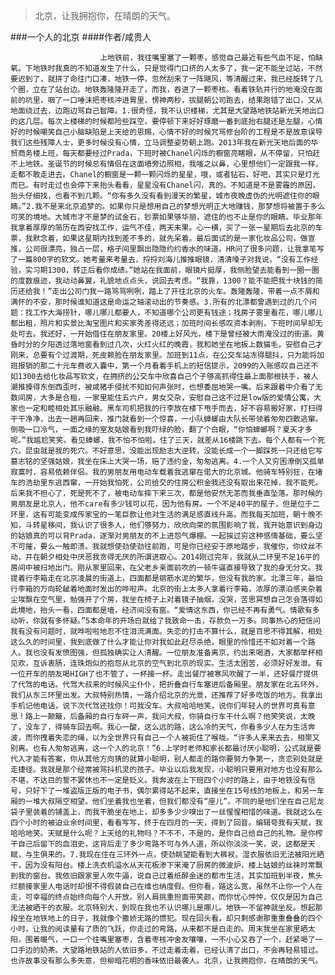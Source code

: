 > 北京，让我拥抱你，在晴朗的天气。

###一个人的北京
####作者/咸贵人

						上地铁前，我往嘴里塞了一颗枣，感觉自己最近有些气血不足，怕缺氧。下地铁时我真的不知道发生了什么，只是觉得门口挤的人太多了，我一定不能坐过站，不然要迟到了，就拼了命往门口凑，地铁一停，忽然刮来了一阵飓风，等清醒过来，我已经旋转了几个圈，立在了站台边。地铁轰隆隆开走了，而我，吞进了一颗枣核。看着铁轨并行的地淹没在面前的坑里，咽了一口唾沫把枣核冲进胃里，愣神两秒，拔腿朝公司跑去，结果跑错了出口，又从地面绕过去，边跑边骂自己智障。1.很奇怪，我不认识楼梯，尤其是大望路地铁站新光天地出口的这几层。每次上楼梯的时候都险些踩空，要停顿下来好好琢磨一番到底抬右腿还是左腿，心情好的时候嘲笑自己小脑缺陷是上天给的恩赐，心情不好的时候咒骂修台阶的工程是不是故意误导我们这些残障人士，更多时候没有心情，立马调整姿势朝上跑。2013年我在新光天地后面的华贸商务楼上班，每天都要经过Prada，下班时被Chanel闪烁的橱窗亮瞎眼，从不停留，只怕赶不上地铁。圣诞节的时候总有情侣在这面墙旁边照相，我嗤之以鼻，心里想他们一定跟我一样，走都不敢走进去。Chanel的橱窗是一颗一颗闪烁的星星，哦，或者钻石，好吧，其实只是灯光而已。有时走过也会停下来抬头看看，星星没有Chanel闪，真的。不知道是不是雾霾的原因，抬头仔细找，也看不到几颗。“你有多久没有看到漫天的繁星，城市夜晚虚伪的光明遮住你的眼睛。”2.我不是来北京追梦的。如果你只是想用自己的梦想光明正大地赚钱，那梦想将被置于多么可笑的境地。大城市才不是梦的试金石，钞票如果够华丽，遮住的也不止是你的眼睛。毕业那年我拿着厚厚的简历在西安找工作，运气不佳，两天未果。心一横，买了一张一星期后去北京的车票，我默念着，如果这星期内找到差不多的，就先呆着。最后面试的是一家化妆品公司，做宣推，公司很漂亮，独占一层，格子间里飘出隐隐约约香水的味道。HR问了很多问题，让我拿笔写了一篇800字的软文。她考量来考量去，捋捋刘海儿推推眼镜，清清嗓子对我说，“没有工作经验，实习期1300，转正后看你成绩。”她站在我面前，眼镜片挺厚，我侧脸望去能看到一圈一圈的度数痕迹，我动动鼻翼，礼貌地点点头，说回去考虑。“我靠，1300？能不能把我十块钱的简历还给我！”走出公司门我一路骂骂咧咧，踏上了开往北京的火车。轰隆轰隆，带着一点不屑和满怀的不安，那时候谁知道这是命运之轴滚动出的节奏感。3.所有的北漂都曾遇到过的几个问题：找工作大海捞针，哪儿哪儿都要人，不知道哪个公司更有钱途；找房子雾里看花，哪儿哪儿都出租，照片和实景比淘宝图片和买家秀差得还远；加班时间长感叹资本剥削，下班时间早却无处可去。我还好，一开始借住在朋友家里。20楼上好风光，楼下是曾经被大雨淹没过的街道。黄昏时分的夕阳透过落地窗看到过几次，火红火红的晚霞，我和她坐在地板上数猫毛，安慰自己才刚来，总要有个过渡期，死皮赖脸在朋友家里。加班到11点，在公交车站冻得腿抖，只为能将加班报销的那二十元车费收入囊中，第一个月看着手机上的短信提示，2099的入账感叹自己还不如1300去给化妆品写软文，在拥挤的公交车中欣喜自己个子够高抓得住最上面那根扶手，被人潮推搡得东倒西歪时，被咸猪手侵扰不知如何声张时，也想委屈地哭一嘴。后来跟着中介看了无数间房，大多是合租，一家里能住五六户，男女交杂，安慰自己这不过是low版的爱情公寓，大家也一定和睦相处其乐融融。黑车司机把我的行李放在楼下甩手而去，好不容易搬好家，打扫得干干净净，出去一趟再回来，推门就看到一个惊喜，一小队蟑螂由大队长带领着匆匆四散逃窜。倒吸一口冷气，一面之缘的室友姑娘看到我吓绿的脸，翻了个白眼，“你怕蟑螂啊？夏天才多呢。”我尴尬笑笑。看见蟑螂，我不怕不怕啦。住了三天，就差从16楼跳下去。每个人都有一个死穴，昆虫就是我的死穴。不好意思，没能出现励志大逆转，没能长成一个一脚踩死一只还给它写墓志铭的坚强姑娘，我坐在床上大哭一场，赔了违约金，匆匆逃离。4.一个人又穷困潦倒又孤单寂寞时，容易依赖伴侣。我的男朋友用电动车载着我逃窜在偌大的北京城。他骑车特别狂，在堵车的浩劫里东逃西窜，一开始我怕死，公司给交的住房公积金我还没有取出来花掉，我不能死。后来我不担心了，死是死不了，被电动车摔下来三次，都是他安然无恙而我垂直坠落。那时候的男朋友是北京人，他不care有多少钱可以花，因为他有房。一个不足40平的屋子，但是位于二环里，这有可能变成传家宝的一笔巨款让他对生活的满足感直线升高。而我每天加班，朝十晚不知，斗转星移间，我认识了很多人，他们够努力，欣欣向荣的氛围影响了我，我开始意识到身边的姑娘真的可以背Prada，逐渐对男朋友的不上进怨气爆棚。一起挨过穷这种感情基础，要么坚不可摧，要么一触即溃。我就想使劲使劲往前跑，可是你已经安于原地踏步，我催你，你纹丝不动，并在朝夕相处中厌恶我贪得无厌的所谓进取心。2014刚过完年，我就从二环里不足16平的房间中被扫地出门。刚从家里回来，在父老乡亲面前吹的一顿牛逼直接导致了我的身无分文。我提着行李箱走在北京凌晨的街道上，四面都是钢筋水泥的繁华，但没有我的家。北漂三年，最怕行李箱的万向轮龇着地面时发出的哗啦声。北京的街上太多人拿着行李箱，浓厚的漂泊感夹杂着尘埃飘在空气里，勉强开了个房，我坐在椅子上对着镜子抽烟，没哭，苦思冥想自己怎会落得如此境地，抬头一看，四面都是墙，经济间没有窗。“爱情这东西，你已经不再有勇气。情歌有多动听，你就有多怀疑。”5本命年的开场白就给了我致命一击，存款负一万多。同事热心的短信问我有没有问题时，就哗啦啦地忍不住泪流满面。失恋的打击不算什么，就是百思不得其解，相处这么久的时间里，我到底做了什么才能让你对我如此赶尽杀绝，眼里的怜惜还不如对着一个路人。我也没有发愤图强，但孤独确实让人清醒。一位朋友准备离京，约出来喝酒，大家都举杯相见欢，互诉衷肠，连珠炮似的抱怨从北京的空气到北京的现实。生活太困苦，必须好好发泄。有一位开车的朋友喝HIGH了也不管了，一杯接一杯。走出餐厅被寒风吹醒了一半，还好餐厅提供了代驾的电话。代驾大叔来的时候风尘仆仆，把折叠自行车塞进后备厢里。朋友家在北五环外，我们从东三环里出发。大叔特别热情，一路介绍北京的光景，还推荐了好多吃饭的地方。我拿出手机记他电话，说下次代驾还找你！可我没车。大叔哈哈地笑，说你们年轻人的世界可真有意思！路上一颠簸，后备厢的自行车砰一声，我问大叔，你骑自行车干什么啊？他笑笑说，太晚了，没车了，得骑车回去啊。我心一酸，这么远的路，这么冷的天气，你看多少人在为生活奔波，而你拽着失恋的绳，以为全世界只有自己一个人被扼住了喉咙。“许多人来来去去，相聚又别离。也有人匆匆逃离，这一个人的北京！”6.上学时老师和家长都最讨厌小聪明，公式就是要代入才能有答案，你从其他方向猜的就算小聪明，别人都走的路你要努力争第一，贪恋别处就是走捷径。我就是那个经常被骂抖机灵的孩子。毕业以后我发现，小聪明只要用对地方也没有那么不堪，不达目的誓不罢休也不一定是贬义。我奔波在上下班四个小时的路上，由于地铁没有信号，只好下了一堆盗版正版的电子书，偶尔累得站不起来，直接坐在15号线的地板上，和另一车厢的一堆大叔隔空相望。他们坐着我也坐着，但我们都没有“座儿”。不同的是他们坐在自己尼龙袋子里装着的铺盖上，而我干脆坐在地上，却多多少少嗅出了一丝惺惺相惜的味道。我就这么在四个小时的被迫业余时间里，看看写写，终于在四月的一天，得到了回音。编辑夸我有天赋，我哈哈地笑。天赋是什么呢？上天给的礼物吗？不不不，不是的，是你自己给自己的礼物。是你榨干自己后留下的血泪史，这背后走了多少弯路不可与外人道，所以你淡淡一笑，说，这都是天赋，与生俱来的。7.我现在住在三环外一点，使劲眺望能看到大裤衩。湿衣服依旧无法被阳光晒干，因为没有阳台。楼上洗衣机溢水从天花板渗下来淹了厨房的微波炉，楼上姑娘的丝袜时常飘到我的窗台。我依旧跟家里人吹牛逼，说自己过着纸醉金迷的都市生活，其实加班到半夜，焦头烂额接家里人电话时却恨不得假装自己在维也纳度假。但你看，路这么宽，虽然不止你一个人在走，可幸福的终点始终向每个人开放。别人肩挑重担面带笑颜，而你忧心忡忡，仅仅是因为自己无法被晒干的衣服。北京特别大，到现在我也不认识哪儿是哪儿。地铁一不留神就坐反。想起那段坐在地铁地上的日子，我就像个撒娇无路的惯犯。现在回头看，却只剩感谢那重重叠叠的四个小时，让我的阅读量有了质的飞跃，你走过的弯路，从来都不是白走的。周末我坐在家里晒太阳，围着暖气，一口一个往嘴里塞枣，含着枣核冲舍友嚷嚷，一不小心又吞了一个，赶紧喝了一口手边的奶茶。大望路地铁站的人依旧多，不过走着走着，已经认清了出口，不会再轻易错过。也许故事没有那么多失意，但柳暗花明的香味依旧最袭人。北京，让我拥抱你，在晴朗的天气。			  		